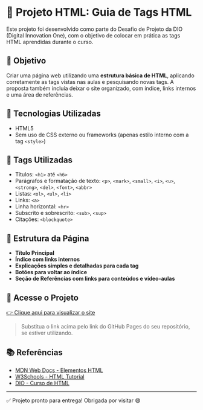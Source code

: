 # 📘 Projeto HTML: Guia de Tags HTML

Este projeto foi desenvolvido como parte do Desafio de Projeto da DIO (Digital Innovation One), com o objetivo de colocar em prática as tags HTML aprendidas durante o curso.

## 🎯 Objetivo

Criar uma página web utilizando uma **estrutura básica de HTML**, aplicando corretamente as tags vistas nas aulas e pesquisando novas tags. A proposta também incluía deixar o site organizado, com índice, links internos e uma área de referências.

## 🧰 Tecnologias Utilizadas

- HTML5
- Sem uso de CSS externo ou frameworks (apenas estilo interno com a tag `<style>`)

## 🔖 Tags Utilizadas

- Títulos: `<h1>` até `<h6>`
- Parágrafos e formatação de texto: `<p>`, `<mark>`, `<small>`, `<i>`, `<u>`, `<strong>`, `<del>`, `<font>`, `<abbr>`
- Listas: `<ol>`, `<ul>`, `<li>`
- Links: `<a>`
- Linha horizontal: `<hr>`
- Subscrito e sobrescrito: `<sub>`, `<sup>`
- Citações: `<blockquote>`

## 🧭 Estrutura da Página

- **Título Principal**
- **Índice com links internos**
- **Explicações simples e detalhadas para cada tag**
- **Botões para voltar ao índice**
- **Seção de Referências com links para conteúdos e vídeo-aulas**

## 🔗 Acesse o Projeto

[👉 Clique aqui para visualizar o site](https://rafaela-d-silva.github.io/desafio-html-basico/)

> Substitua o link acima pelo link do GitHub Pages do seu repositório, se estiver utilizando.

## 📚 Referências

- [MDN Web Docs - Elementos HTML](https://developer.mozilla.org/pt-BR/docs/Web/HTML/Element)
- [W3Schools - HTML Tutorial](https://www.w3schools.com/html/)
- [DIO - Curso de HTML](https://www.dio.me)

---

✅ Projeto pronto para entrega! Obrigada por visitar 😄
